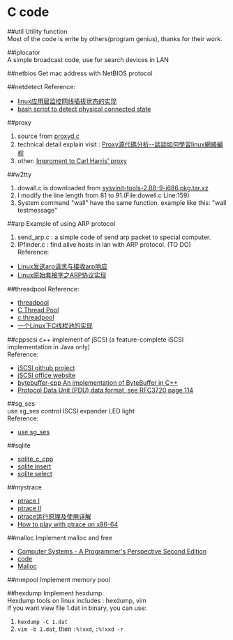 C code
=

##util
Utility function  
Most of the code is write by others(program genius), thanks for their work.

##iplocator  
A simple broadcast code, use for search devices in LAN

##netbios
Get mac address with NetBIOS protocol

##netdetect
Reference: 
+ [linux应用层监控网线插拔状态的实现](http://www.cnblogs.com/sunzl1987/archive/2012/05/24/2516635.html)
+ [bash script to detect physical connected state](http://stackoverflow.com/questions/808560/how-to-detect-the-physical-connected-state-of-a-network-cable-connector)

##proxy
1. source from [proxyd.c](https://github.com/webee/libscripts/blob/master/src/proxyd.c)  
2. technical detail explain visit : [Proxy源代碼分析--談談如何學習linux網絡編程](http://fanqiang.chinaunix.net/a4/b7/20010810/1200001101_b.html)  
3. other: [Improment to Carl Harris’ proxy](http://dev.poetpalace.org/?p=440)  

##w2tty
1. dowall.c is downloaded from [sysvinit-tools-2.88-9-i686.pkg.tar.xz](http://ftp.slackware.com/pub/archlinux/core/os/i686/sysvinit-tools-2.88-9-i686.pkg.tar.xz)
2. I modify the line length from 81 to 91.(File:dowell.c Line:159)
3. System command "wall" have the same function.
   example like this:  "wall testmessage" 

##arp
Example of using ARP protocol  
1. send_arp.c : a simple code of send arp packet to special computer.  
2. IPfinder.c : find alive hosts in lan with ARP protocol. (TO DO)  
Reference:  
+ [Linux发送arp请求与接收arp响应](http://blog.csdn.net/steve505/article/details/5111289)
+ [Linux原始套接字之ARP协议实现](http://blog.csdn.net/chenjin_zhong/article/details/7272156)

##threadpool
Reference:  
+ [threadpool](https://github.com/mbrossard/threadpool)
+ [C Thread Pool](https://github.com/Pithikos/C-Thread-Pool)
+ [c threadpool](http://bbs.chinaunix.net/thread-580210-1-1.html)
+ [一个Linux下C线程池的实现](http://blog.csdn.net/zouxinfox/article/details/3560891)

##cppscsi
c++ implement of jSCSI (a feature-complete iSCSI implementation in Java only)  
Reference:  
+ [jSCSI github project](https://github.com/disy/jSCSI.git)
+ [jSCSI office website](http://jscsi.org)
+ [bytebuffer-cpp An implementation of ByteBuffer in C++](http://code.google.com/p/bytebuffer-cpp/)
+ [Protocol Data Unit (PDU) data format, see RFC3720 page 114](http://www.ietf.org/rfc/rfc3720.txt)

##sg_ses  
use sg_ses control ISCSI expander LED light  
Reference:  
+ [use sg_ses](http://matrix207.github.com/2013/06/20/use-sg_ses/)

##sqlite
+ [sqlite_c_cpp](http://www.tutorialspoint.com/sqlite/sqlite_c_cpp.htm)
+ [sqlite insert](http://www.csl.mtu.edu/cs1141/www/examples/sqlite/sqlite_insert.c)
+ [sqlite select](http://www.csl.mtu.edu/cs1141/www/examples/sqlite/sqlite_select.c)

##mystrace
+ [ptrace I](http://www.linuxjournal.com/article/6100)
+ [ptrace II](http://www.linuxjournal.com/article/6210)
+ [ptrace运行原理及使用详解](http://blog.csdn.net/edonlii/article/details/8717029)
+ [How to play with ptrace on x86-64](http://stackoverflow.com/questions/7418315/how-to-play-with-ptrace-on-x86-64)

##malloc
Implement malloc and free
+ [Computer Systems - A Programmer's Perspective Second Edition]()
+ [code](http://csapp.cs.cmu.edu/public/code.html)
+ [Malloc](https://github.com/ltganesan/Malloc)

##mmpool
Implement memory pool

##hexdump
Implement hexdump.  
Hexdump tools on linux includes : hexdump, vim  
If you want view file 1.dat in binary, you can use:  
1. `hexdump -C 1.dat`  
2. `vim -b 1.dat`, then `:%!xxd`, `:%!xxd -r`
